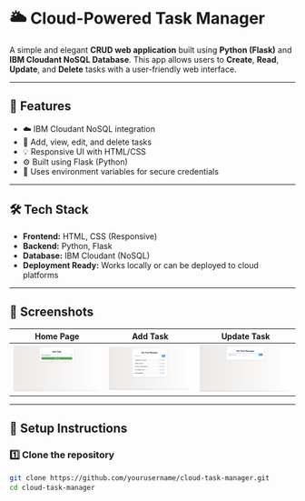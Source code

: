 # 🌥️ Cloud-Powered Task Manager

A simple and elegant **CRUD web application** built using **Python (Flask)** and **IBM Cloudant NoSQL Database**. This app allows users to **Create**, **Read**, **Update**, and **Delete** tasks with a user-friendly web interface.

---

## 📌 Features

- ☁️ IBM Cloudant NoSQL integration
- 📝 Add, view, edit, and delete tasks
- 💡 Responsive UI with HTML/CSS
- ⚙️ Built using Flask (Python)
- 🔐 Uses environment variables for secure credentials

---

## 🛠️ Tech Stack

- **Frontend:** HTML, CSS (Responsive)
- **Backend:** Python, Flask
- **Database:** IBM Cloudant (NoSQL)
- **Deployment Ready:** Works locally or can be deployed to cloud platforms

---

## 📸 Screenshots

| Home Page | Add Task | Update Task |
|-----------|----------|-------------|
| ![Home](screenshots/home.png) | ![Add](screenshots/add.png) | ![Update](screenshots/update.png) |


---


## 🚀 Setup Instructions

### 1️⃣ Clone the repository

```bash
git clone https://github.com/yourusername/cloud-task-manager.git
cd cloud-task-manager

